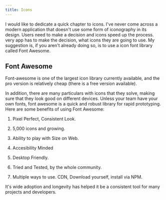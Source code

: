 ```yaml
---
title: Icons
---
```


I would like to dedicate a quick chapter to icons. I've never come
across a modern application that doesn't use some form of iconography in
its design. Users need to make a decision and icons speed up the
process. very app has to make the decision, what icons they are going to
use. My suggestion is, if you aren't already doing so, is to use a icon
font library called Font Awesome.

 Font Awesome 
-------------

Font-awesome is one of the largest icon library currently available, and
the pro version is relatively cheap (there is a free version available).

In addition, there are many particulars with icons that they solve,
making sure that they look good on different devices. Unless your team
have your own fonts, font awesome is a quick and robust library for
rapid prototyping. Here are some benefits of using Font Awesome:

1.  Pixel Perfect, Consistent Look.

2.  5,000 icons and growing.

3.  Ability to play with Size on Web.

4.  Accesibility Minded

5.  Desktop Friendly.

6.  Tried and Tested, by the whole community.

7.  Multiple ways to use. CDN, Download yourself, install via NPM.

It's wide adoption and longevity has helped it be a consistent tool for
many projects and developers.

